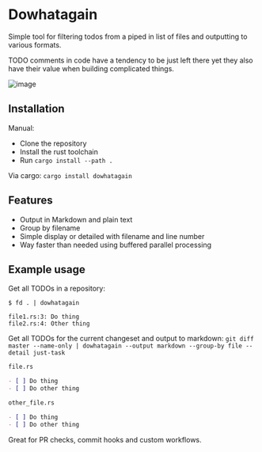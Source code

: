 # Dowhatagain

Simple tool for filtering todos from a piped in list of files and outputting to various formats.

TODO comments in code have a tendency to be just left there yet they also have their value when building complicated things.

![image](https://github.com/timonv/todors/assets/49373/226d6307-4dc4-46f1-9806-e3741f728996)

## Installation

Manual:

- Clone the repository
- Install the rust toolchain
- Run `cargo install --path .`

Via cargo:
`cargo install dowhatagain`

## Features

- Output in Markdown and plain text
- Group by filename
- Simple display or detailed with filename and line number
- Way faster than needed using buffered parallel processing

## Example usage

Get all TODOs in a repository:

```
$ fd . | dowhatagain

file1.rs:3: Do thing
file2.rs:4: Other thing
```

Get all TODOs for the current changeset and output to markdown:
`git diff master --name-only | dowhatagain --output markdown --group-by file --detail just-task`

```markdown
file.rs

- [ ] Do thing
- [ ] Do other thing

other_file.rs

- [ ] Do thing
- [ ] Do other thing
```

Great for PR checks, commit hooks and custom workflows.
